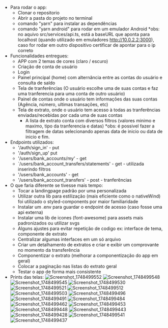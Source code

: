 - Para rodar o app:
    - Clonar o repositorio
    - Abrir a pasta do projeto no terminal
    - comando "yarn" para instalar as dependências
    - comando "yarn android" para rodar em um emulador Android
    *obs: no aquivo src/services/api.ts, está a baseURL que aponta para localhost (quando utilizado em emuladores http://10.0.2.2:3000), caso for rodar em outro dispositivo certificar de apontar para o ip correto
- Funcionalidades entregues:
    - APP com 2 temas de cores (claro / escuro)
    - Criação de conta de usuário
    - Login
    - Painel principal (home) com alternância entre as contas do usuário e consulta de saldo
    - Tela de tranferências (O usuário escolhe uma de suas contas e faz uma tranferencia para uma conta de outro usuário)
    - Painel de contas onde o usuário tem informações das suas contas (Agência, número, ultimas transações, etc)
    - Tela de extrato, onde o usuário tem acesso à todas as tranferências enviadas/recebidas por cada uma de suas contas
      - A lista de extrato conta com diversos filtros (valores minimo e maximo, tipo da tranferencia e datas)
            *obs: é possivel fazer a filtragem de datas selecionando apenas data de inicio ou data de inicio e fim.
- Endpoints utilizados:
    - '/auth/sign_in' - put
    - '/auth/sign_up' put 
    - '/users/bank_accounts/my' - get
    - `/users/bank_account_transfers/statements' - get - utilizada inserindo filtros
    - '/users/bank_accounts' - get
    - '/users/bank_account_transfers' - post - tranferências
- O que faria diferente se tivesse mais tempo:
    - Tocar a landingpage padrão por uma personalizada
    - Utilizar outra lib para estilização (mais eficiente como o nativeWind) foi utilizado o styled-components por maior familiaridade
    - Instalar um .env para guardar o endpoint de acesso (caso fosse uma api externa)
    - Instalar uma lib de icones (font-awesome) para assets mais padronizados ou utilizar svgs
    - Alguns ajustes para evitar repetição de codigo ex: interface de tema, componente de extrato
    - Centralizar algumas interfaces em um só arquivo
    - Criar um detalhamento de extratos e criar e exibir um comprovante no momento da transferência
    - Componentizar o extrato (melhorar a componentização do app em geral)
    - Colocar a paginação nas listas do extrato geral
    - Testar o app de forma mais consistente
- Prints das telas:
![Screenshot_1748499552](https://github.com/user-attachments/assets/dcccabb7-8b46-4699-be03-657e3c1b15c8)
![Screenshot_1748499548](https://github.com/user-attachments/assets/53c56ea1-2126-4ddd-af76-7d8ebc3f427d)
![Screenshot_1748499545](https://github.com/user-attachments/assets/6542de43-6a07-4dc5-a480-9c3ca8c5f431)
![Screenshot_1748499530](https://github.com/user-attachments/assets/b12cfd33-61be-4537-8ab1-a76251ebba18)
![Screenshot_1748499521](https://github.com/user-attachments/assets/e038749c-1104-4424-a089-7afc25ea30aa)
![Screenshot_1748499512](https://github.com/user-attachments/assets/8f0a260e-b7cd-436d-8bc4-c3d6fb9e871a)
![Screenshot_1748499503](https://github.com/user-attachments/assets/e89a5606-42a0-4a66-b1f4-1f5f5ca99ef8)
![Screenshot_1748499496](https://github.com/user-attachments/assets/6205592f-8d25-42a7-94fa-80303cff61c4)
![Screenshot_1748499491](https://github.com/user-attachments/assets/2785d4a2-001c-467f-96f6-3cd1b60700ee)
![Screenshot_1748499484](https://github.com/user-attachments/assets/b88e42d9-a8e5-4454-bace-7aa9053d70fc)
![Screenshot_1748499462](https://github.com/user-attachments/assets/c8bcb6b9-0be4-41cb-b66c-19f2865c4d2c)
![Screenshot_1748499453](https://github.com/user-attachments/assets/af9c0e06-ccd0-47a5-aa74-ddb5912c68ed)
![Screenshot_1748499448](https://github.com/user-attachments/assets/558c4ad9-ad06-4224-8509-4685f37e363c)
![Screenshot_1748499443](https://github.com/user-attachments/assets/96a80621-a9c1-455e-98fe-c54014aa8062)
![Screenshot_1748499428](https://github.com/user-attachments/assets/c6f36788-04b4-4443-a55d-b7d8a979d403)
![Screenshot_1748499541](https://github.com/user-attachments/assets/6e9c20a5-cfd7-453f-8f10-4ddfc9cc9a0d)
![Screenshot_1748499437](https://github.com/user-attachments/assets/9fea2b87-aa29-4e0f-b288-033f45527956)
